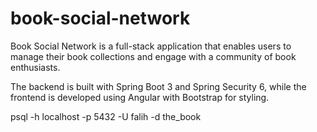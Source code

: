 # book-social-network

Book Social Network is a full-stack application that enables users to manage their book collections and engage with a community of book enthusiasts.

The backend is built with Spring Boot 3 and Spring Security 6, while the frontend is developed using Angular with Bootstrap for styling.

psql -h localhost -p 5432 -U falih -d the_book